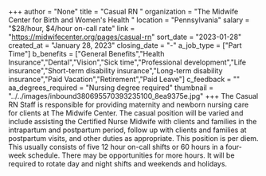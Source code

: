 +++
author = "None"
title = "Casual RN "
organization = "The Midwife Center for Birth and Women's Health "
location = "Pennsylvania"
salary = "$28/hour, $4/hour on-call rate"
link = "https://midwifecenter.org/pages/casual-rn"
sort_date = "2023-01-28"
created_at = "January 28, 2023"
closing_date = "-"
a_job_type = ["Part Time"]
b_benefits = ["General Benefits","Health Insurance","Dental","Vision","Sick time","Professional development","Life insurance","Short-term disability insurance","Long-term disability insurance","Paid Vacation","Retirement","Paid Leave"]
c_feedback = ""
aa_degrees_required = "Nursing degree required"
thumbnail = "../../images/inbound380695570393235100_8ea9375e.jpg"
+++
The Casual RN Staff is responsible for providing maternity and newborn nursing care for clients at The Midwife Center. The casual position will be varied and include assisting the Certified Nurse Midwife with clients and families in the intrapartum and postpartum period, follow up with clients and families at postpartum visits, and other duties as appropriate. This position is per diem. This usually consists of five 12 hour on-call shifts or 60 hours in a four-week schedule. There may be opportunities for more hours. It will be required to rotate day and night shifts and weekends and holidays.